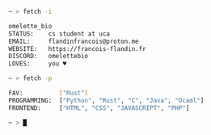 ```bash
~ > fetch -i

omelette_bio
STATUS:    cs student at uca
EMAIL:     flandinfrancois@proton.me
WEBSITE:   https://francois-flandin.fr
DISCORD:   omelettebio
LOVES:     you ♥

~ > fetch -p

FAV:          ["Rust"]
PROGRAMMING:  ["Python", "Rust", "C", "Java", "Ocaml"]
FRONTEND:     ["HTML", "CSS", "JAVASCRIPT", "PHP"]

~ > █
```

<!-- ![Static Badge](https://img.shields.io/badge/python-%233776AB?logo=python&logoColor=white&labelColor=%23000000&color=%233776AB)
![Static Badge](https://img.shields.io/badge/rust-%23124243?logo=rust&labelColor=%23000000&color=%23f24a00)
![Static Badge](https://img.shields.io/badge/c-%233776AB?logo=c&logoColor=white&labelColor=%23000000&color=%23A8B9CC)
![Static Badge](https://img.shields.io/badge/java-%233776AB?logo=openjdk&logoColor=white&labelColor=%23000000&color=%23F7DF1E)
![Static Badge](https://img.shields.io/badge/ocaml-%233776AB?logo=ocaml&logoColor=white&labelColor=%23000000&color=%23EC6813) -->
